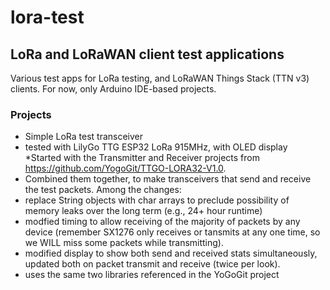 # lora-test
## LoRa and LoRaWAN client test applications

Various test apps for LoRa testing, and LoRaWAN Things Stack (TTN v3) clients.  For now, only Arduino IDE-based projects.

### Projects
* Simple LoRa test transceiver
 * tested with LilyGo TTG ESP32 LoRa 915MHz, with OLED display
 *Started with the Transmitter and Receiver projects from https://github.com/YogoGit/TTGO-LORA32-V1.0.
 * Combined them together, to make transceivers that send and receive the test packets.  Among the
   changes:
  * replace String objects with char arrays to preclude possibility of memory leaks over the long term
  (e.g., 24+ hour runtime)
  * modfied timing to allow receiving of the majority of packets by any device (remember SX1276 only
  receives or tansmits at any one time, so we WILL miss some packets while transmitting).
  * modified display to show both send and received stats simultaneously, updated both on packet
  transmit and receive (twice per look).
  * uses the same two libraries referenced in the YoGoGit project

